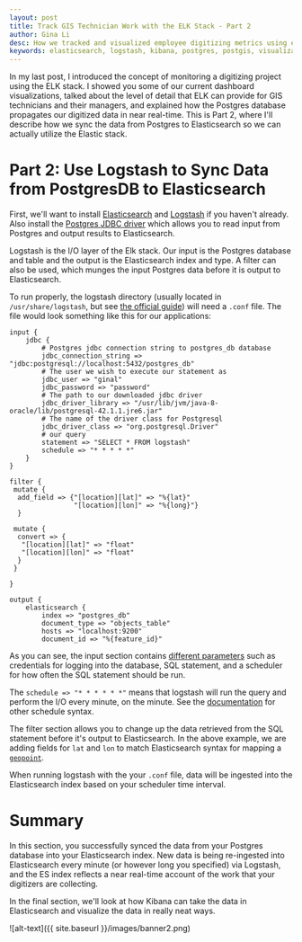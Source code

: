 ```yaml
---
layout: post
title: Track GIS Technician Work with the ELK Stack - Part 2
author: Gina Li
desc: How we tracked and visualized employee digitizing metrics using elasticsearch, logstash, and kibana
keywords: elasticsearch, logstash, kibana, postgres, postgis, visualization, dashboard, digitizing, metrics, track
---
```


In my last post, I introduced the concept of monitoring a digitizing project using the ELK stack. I showed you some of our current dashboard visualizations, talked about the level of detail that ELK can provide for GIS technicians and their managers, and explained how the Postgres database propagates our digitized data in near real-time. This is Part 2, where I'll describe how we sync the data from Postgres to Elasticsearch so we can actually utilize the Elastic stack.

Part 2: Use Logstash to Sync Data from PostgresDB to Elasticsearch
=======

First, we'll want to install [Elasticsearch](https://www.elastic.co/guide/en/elasticsearch/reference/current/_installation.html) and [Logstash](https://www.elastic.co/guide/en/logstash/current/installing-logstash.html) if you haven't already. Also install the [Postgres JDBC driver](https://jdbc.postgresql.org/download.html) which allows you to read input from Postgres and output results to Elasticsearch.

Logstash is the I/O layer of the Elk stack. Our input is the Postgres database and table and the output is the Elasticsearch index and type. A filter can also be used, which munges the input Postgres data before it is output to Elasticsearch.

To run properly, the logstash directory (usually located in `/usr/share/logstash`, but see [the official guide](https://www.elastic.co/guide/en/logstash/5.4/dir-layout.html)) will need a `.conf` file. The file would look something like this for our applications:

```
input {
    jdbc {
        # Postgres jdbc connection string to postgres_db database
        jdbc_connection_string => "jdbc:postgresql://localhost:5432/postgres_db"
        # The user we wish to execute our statement as
        jdbc_user => "ginal"
        jdbc_password => "password"
        # The path to our downloaded jdbc driver
        jdbc_driver_library => "/usr/lib/jvm/java-8-oracle/lib/postgresql-42.1.1.jre6.jar"
        # The name of the driver class for Postgresql
        jdbc_driver_class => "org.postgresql.Driver"
        # our query
        statement => "SELECT * FROM logstash"
        schedule => "* * * * *"
    }
}

filter {
 mutate {
  add_field => {"[location][lat]" => "%{lat}"
                "[location][lon]" => "%{long}"}
  }

 mutate {
  convert => {
   "[location][lat]" => "float"
   "[location][lon]" => "float"
  }
 }

}

output {
    elasticsearch {
        index => "postgres_db"
        document_type => "objects_table"
        hosts => "localhost:9200"
        document_id => "%{feature_id}"

```

As you can see, the input section contains [different parameters](https://www.elastic.co/guide/en/logstash/5.3/plugins-inputs-jdbc.html) such as credentials for logging into the database, SQL statement, and a scheduler for how often the SQL statement should be run.

The `schedule => "* * * * * *"` means that logstash will run the query and perform the I/O every minute, on the minute. See the [documentation](https://www.elastic.co/guide/en/logstash/5.4/plugins-inputs-jdbc.html) for other schedule syntax.

The filter section allows you to change up the data retrieved from the SQL statement before it's output to Elasticsearch. In the above example, we are adding fields for `lat` and `lon` to match Elasticsearch syntax for mapping a [`geopoint`](https://www.elastic.co/guide/en/elasticsearch/guide/current/geopoints.html).

When running logstash with the your `.conf` file, data will be ingested into the Elasticsearch index based on your scheduler time interval.

Summary
=======
In this section, you successfully synced the data from your Postgres database into your Elasticsearch index. New data is being re-ingested into Elasticsearch every minute (or however long you specified) via Logstash, and the ES index reflects a near real-time account of the work that your digitizers are collecting.

In the final section, we'll look at how Kibana can take the data in Elasticsearch and visualize the data in really neat ways.

![alt-text]({{ site.baseurl }}/images/banner2.png)
